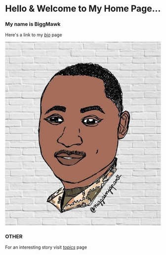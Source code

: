  # Hello & Welcome to My Home Page...

### My name is BiggMawk

Here's a link to my *[bio](https://biggmawk.github.io/bio "bio")* page

![BIGG MAWK](BiggMawk.JPG "BIGG MAWK")

### OTHER

For an interesting story visit *[topics](https://biggmawk.github.io/topic "topics")* page


